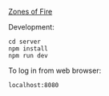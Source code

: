[Zones of Fire](https://zonesoffire.netlify.app/)

Development:

    cd server
    npm install
    npm run dev

To log in from web browser: 

    localhost:8080

